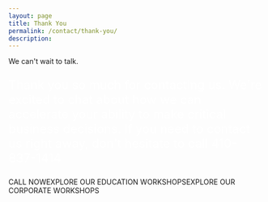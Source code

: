 ```yaml
---
layout: page
title: Thank You
permalink: /contact/thank-you/
description:
---
```

We can't wait to talk.
<p style="color: #fff; font-size: 24px;">Thank you so much for contacting us. We're excited to chat about how we can accelerate your ability to make critical business decisions. If you need to contact us right away, don't hesitate to call 410-837-1414</p>
CALL NOWEXPLORE OUR EDUCATION WORKSHOPSEXPLORE OUR CORPORATE WORKSHOPS

